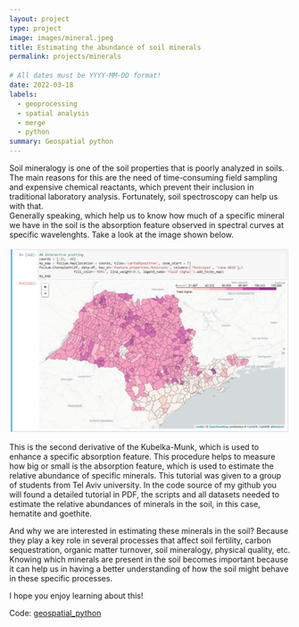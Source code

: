 ```yaml
---
layout: project
type: project
image: images/mineral.jpeg
title: Estimating the abundance of soil minerals
permalink: projects/minerals

# All dates must be YYYY-MM-DD format!
date: 2022-03-18
labels:
  - geoprocessing
  - spatial analysis
  - merge
  - python
summary: Geospatial python
---
```


Soil mineralogy is one of the soil properties that is poorly analyzed in soils. The main reasons for this are the need of time-consuming field sampling and expensive chemical reactants, which prevent their inclusion in traditional laboratory analysis. Fortunately, soil spectroscopy can help us with that.  
Generally speaking, which help us to know how much of a specific mineral we have in the soil is the absorption feature observed in spectral curves at specific wavelenghts. Take a look at the image shown below.  


<img class="ui image" src="https://github.com/neli12/screenshots-figures/blob/main/Capture.PNG?raw=true" width="700"></div>


This is the second derivative of the Kubelka-Munk, which is used to enhance a specific absorption feature. This procedure helps to measure how big or small is the absorption feature, which is used to estimate the relative abundance of specific minerals. This tutorial was given to a group of students from Tel Aviv university. In the code source of my github you will found a detailed tutorial in PDF, the scripts and all datasets needed to estimate the relative abundances of minerals in the soil, in this case, hematite and goethite.  

And why we are interested in estimating these minerals in the soil? Because they play a key role in several processes that affect soil fertility, carbon sequestration, organic matter turnover, soil mineralogy, physical quality, etc. Knowing which minerals are present in the soil becomes important because it can help us in having a better understanding of how the soil might behave in these specific processes. 

I hope you enjoy learning about this!  



Code: <a href="https://github.com/neli12/geospatial_python"><i class="large github icon"></i>geospatial_python</a>


